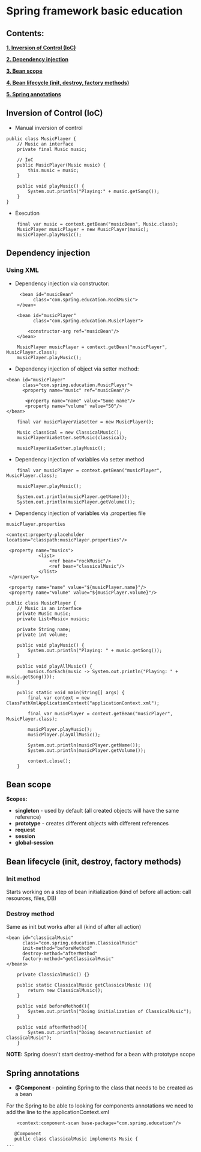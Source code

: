 # Spring framework basic education

## Contents:
**[1. Inversion of Control (IoC)](#nversion-of-control-(IoC))**

**[2. Dependency injection](#dependency-injection)**

**[3. Bean scope](#bean-scope)**

**[4. Bean lifecycle (init, destroy, factory methods)](#bean-lifecycle-init-destroy-factory-methods)**

**[5. Spring annotations](#spring-annotations)**

## Inversion of Control (IoC)

 - Manual inversion of control
```
public class MusicPlayer {
    // Music an interface
    private final Music music;

    // IoC
    public MusicPlayer(Music music) {
        this.music = music;
    }

    public void playMusic() {
        System.out.println("Playing:" + music.getSong());
    }
}
```
 - Execution
```
    final var music = context.getBean("musicBean", Music.class);
    MusicPlayer musicPlayer = new MusicPlayer(music);
    musicPlayer.playMusic();
```

## Dependency injection

### Using XML
- Dependency injection via constructor:

```
     <bean id="musicBean"
          class="com.spring.education.RockMusic">
    </bean>

    <bean id="musicPlayer"
          class="com.spring.education.MusicPlayer">

        <constructor-arg ref="musicBean"/>
    </bean>
```

```
    MusicPlayer musicPlayer = context.getBean("musicPlayer", MusicPlayer.class);
    musicPlayer.playMusic();
```

- Dependency injection of object via setter method:

```
<bean id="musicPlayer"
      class="com.spring.education.MusicPlayer">
      <property name="music" ref="musicBean"/>
      
       <property name="name" value="Some name"/>
       <property name="volume" value="50"/>
</bean>
```

```
    final var musicPlayerViaSetter = new MusicPlayer();
 
    Music classical = new ClassicalMusic();
    musicPlayerViaSetter.setMusic(classical);

    musicPlayerViaSetter.playMusic();
```

- Dependency injection of variables via setter method

```
    final var musicPlayer = context.getBean("musicPlayer", MusicPlayer.class);

    musicPlayer.playMusic();

    System.out.println(musicPlayer.getName());
    System.out.println(musicPlayer.getVolume());
```

- Dependency injection of variables via .properties file

```
musicPlayer.properties
```

```
<context:property-placeholder location="classpath:musicPlayer.properties"/>
```

```
 <property name="musics">
            <list>
                <ref bean="rockMusic"/>
                <ref bean="classicalMusic"/>
            </list>
 </property>
        
 <property name="name" value="${musicPlayer.name}"/>
 <property name="volume" value="${musicPlayer.volume}"/>
```

```
public class MusicPlayer {
    // Music is an interface
    private Music music;
    private List<Music> musics;

    private String name;
    private int volume;

    public void playMusic() {
        System.out.println("Playing: " + music.getSong());
    }

    public void playAllMusic() {
        musics.forEach(music -> System.out.println("Playing: " + music.getSong()));
    }
```

```
    public static void main(String[] args) {
        final var context = new ClassPathXmlApplicationContext("applicationContext.xml");

        final var musicPlayer = context.getBean("musicPlayer", MusicPlayer.class);

        musicPlayer.playMusic();
        musicPlayer.playAllMusic();

        System.out.println(musicPlayer.getName());
        System.out.println(musicPlayer.getVolume());

        context.close();
    }
```

## Bean scope

 **Scopes:**
 - **singleton** - used by default (all created objects will have the same reference) 
 - **prototype** - creates different objects with different references
 - **request**
 - **session**
 - **global-session**
 
## Bean lifecycle (init, destroy, factory methods)

### Init method
 Starts working on a step of bean initialization (kind of before all action: call resources, files, DB)

### Destroy method
 Same as init but works after all (kind of after all action)

    <bean id="classicalMusic"
          class="com.spring.education.ClassicalMusic"
          init-method="beforeMethod"
          destroy-method="afterMethod"
          factory-method="getClassicalMusic"
    </beans>

```
    private ClassicalMusic() {}

    public static ClassicalMusic getClassicalMusic (){
        return new ClassicalMusic();
    }

    public void beforeMethod(){
        System.out.println("Doing initialization of ClassicalMusic");
    }

    public void afterMethod(){
        System.out.println("Doing deconstructionist of ClassicalMusic");
    }
```
 **NOTE:** Spring doesn't start destroy-method for a bean with prototype scope
 
## Spring annotations
 - **@Component** - pointing Spring to the class that needs to be created as a bean
 
 For the Spring to be able to looking for components annotations we need to add the line to the applicationContext.xml
```
    <context:component-scan base-package="com.spring.education"/>
```

```
   @Component
   public class ClassicalMusic implements Music {
...
```


